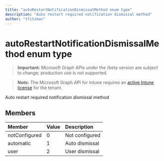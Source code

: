 ```yaml
---
title: "autoRestartNotificationDismissalMethod enum type"
description: "Auto restart required notification dismissal method"
author: "tfitzmac"
---
```


# autoRestartNotificationDismissalMethod enum type

> **Important:** Microsoft Graph APIs under the /beta version are subject to change; production use is not supported.

> **Note:** The Microsoft Graph API for Intune requires an [active Intune license](https://go.microsoft.com/fwlink/?linkid=839381) for the tenant.

Auto restart required notification dismissal method

## Members
|Member|Value|Description|
|:---|:---|:---|
|notConfigured|0|Not configured|
|automatic|1|Auto dismissal|
|user|2|User dismissal|



